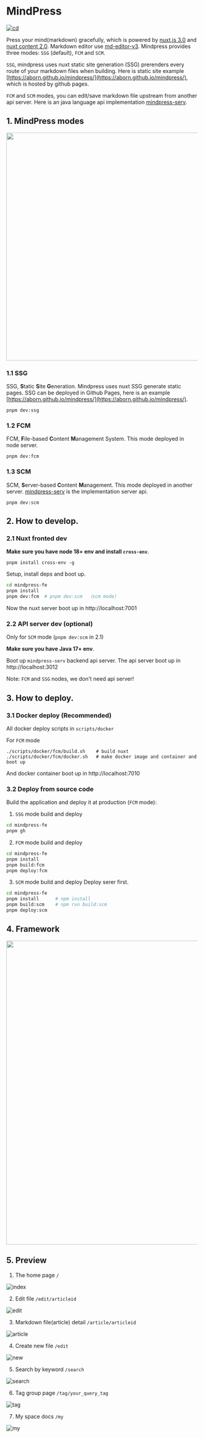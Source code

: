 # MindPress
[![cd](https://github.com/aborn/mindpress/actions/workflows/cd.yml/badge.svg)](https://github.com/aborn/mindpress/actions/workflows/cd.yml)

Press your mind(markdown) gracefully, which is powered by [nuxt.js 3.0](https://nuxt.com/) and [nuxt content 2.0](https://github.com/nuxt/content). Markdown editor use [md-editor-v3](https://github.com/imzbf/md-editor-v3). Mindpress provides three modes: `SSG` (default), `FCM` and `SCM`. 

`SSG`, mindpress uses nuxt static site generation (SSG) prerenders every route of your markdown files when building. Here is static site example [https://aborn.github.io/mindpress/](https://aborn.github.io/mindpress/), which is hosted by github pages.  

`FCM` and `SCM` modes, you can edit/save markdown file upstream from another api server. Here is an java language api implementation [mindpress-serv](https://github.com/aborn/mindpress/mindpress-serv). 

## 1. MindPress modes
<img src="docs/img/modes.png" width="600">

### 1.1 SSG
SSG, **S**tatic **S**ite **G**eneration. Mindpress uses nuxt SSG generate static pages. SSG can be deployed in Github Pages, here is an example [https://aborn.github.io/mindpress/](https://aborn.github.io/mindpress/).
```
pnpm dev:ssg
```

### 1.2 FCM
FCM, **F**ile-based **C**ontent **M**anagement System. This mode deployed in node server.
```
pnpm dev:fcm
```

### 1.3 SCM
SCM, **S**erver-based **C**ontent **M**anagement. This mode deployed in another server. [mindpress-serv](https://github.com/aborn/mindpress/mindpress-serv) is the implementation server api.
```
pnpm dev:scm
```

## 2. How to develop.

### 2.1 Nuxt fronted dev
**Make sure you have node 18+ env and install `cross-env`**.  
```
pnpm install cross-env -g
```

Setup, install deps and boot up.

```bash
cd mindpress-fe
pnpm install
pnpm dev:fcm  # pnpm dev:scm  （scm mode）
```
Now the nuxt server boot up in http://localhost:7001

### 2.2 API server dev (optional)
Only for `SCM` mode (`pnpm dev:scm` in 2.1)

**Make sure you have Java 17+ env**.  

Boot up `mindpress-serv` backend api server.
The api server boot up in http://localhost:3012

Note: `FCM` and `SSG` nodes, we don't need api server!

## 3. How to deploy.

### 3.1 Docker deploy (Recommended)
All docker deploy scripts in `scripts/docker`

For `FCM` mode
```
./scripts/docker/fcm/build.sh    # build nuxt
./scripts/docker/fcm/docker.sh   # make docker image and container and boot up
```
And docker container boot up in http://localhost:7010

### 3.2 Deploy from source code

Build the application and deploy it at production (`FCM` mode):

1. `SSG` mode build and deploy
```bash
cd mindpress-fe
pnpm gh
```

2. `FCM` mode build and deploy
```bash
cd mindpress-fe
pnpm install      
pnpm build:fcm    
pnpm deploy:fcm
```

3. `SCM` mode build and deploy
Deploy serer first.
```bash
cd mindpress-fe
pnpm install      # npm install
pnpm build:scm    # npm run build:scm
pnpm deploy:scm
```

## 4. Framework
<img src="docs/img/framework.png" width="800">

## 5. Preview
1. The home page `/`  

![index](docs/img/index.png)

2. Edit file `/edit/articleid`  

![edit](docs/img/edit.png)

3. Markdown file(article) detail `/article/articleid`  

![article](docs/img/article.png)

4. Create new file `/edit`

![new](docs/img/new.png)

5. Search by keyword `/search`

![search](docs/img/search.png)

6. Tag group page `/tag/your_query_tag`

![tag](docs/img/tag.png)

7. My space docs `/my`  

![my](docs/img/my.png)


